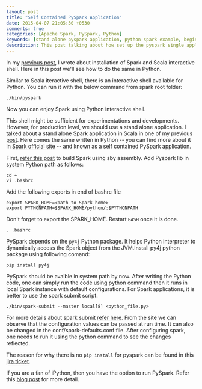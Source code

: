 ```yaml
---
layout: post
title: "Self Contained PySpark Application"
date: 2015-04-07 21:05:30 +0530
comments: true
categories: [Apache Spark, PySpark, Python]
keywords: [stand alone pyspark application, python spark example, beginners guide to pyspark, pyspark spark example, apllications in pyspark]
description: This post talking about how set up the pyspark single application  
---
```

In my [previous post](/blog/2014/10/31/install-apache-spark-on-ubuntu-14-dot-04/), I wrote about installation of Spark and Scala interactive shell. Here in this post we'll see how to do the same in Python. 

Similar to Scala iteractive shell, there is an interactive shell available for Python. You can run it with the below command from spark root folder:
```
./bin/pyspark
```  
Now you can enjoy Spark using Python interactive shell.

This shell might be sufficient for experimentations and developments. However, for production level, we should use a stand alone application. I talked about a stand alone Spark application in Scala in one of my previous [post](/blog/2014/04/01/a-standalone-spark-application-in-scala/). Here comes the same written in Python -- you can find more about it in [Spark official site](https://spark.apache.org/docs/latest/quick-start.html#self-contained-applications) -- and known as a self contained PySpark application. 

First, [refer this post](/blog/2014/10/31/install-apache-spark-on-ubuntu-14-dot-04/) to build Spark using sby assembly. Add Pyspark lib in system Python path as follows:
```
cd ~
vi .bashrc
```
Add the following exports in end of bashrc file 
```
export SPARK_HOME=<path to Spark home>
export PYTHONPATH=$SPARK_HOME/python/:$PYTHONPATH
```
Don't forget to export the SPARK_HOME. Restart `BASH` once it is done.
```
. .bashrc
```
PySpark depends on the `py4j` Python package. It helps Python interpreter to dynamically access the Spark object from the JVM.Install py4j python package using following comand:   
```
pip install py4j
```
PySpark should be avaible in system path by now. After writing the Python code, one can simply run the code using python command then it runs in local Spark instance with default configurations. For Spark applications, it is better to use the spark submit script. 
```
./bin/spark-submit --master local[8] <python_file.py>
``` 
For more details about spark submit [refer here](https://spark.apache.org/docs/latest/configuration.html). From the site we can observe that the configuration values can be passed at run time. It can also be changed in the conf/spark-defaults.conf file. After configuring spark, one needs to run it using the python command to see the changes reflected.

The reason for why there is no `pip install` for pyspark can be found in this [jira ticket](https://issues.apache.org/jira/browse/SPARK-1267).

If you are a fan of iPython, then you have the option to run PySpark. Refer this [blog post](http://blog.cloudera.com/blog/2014/08/how-to-use-ipython-notebook-with-apache-spark/) for more detail.    

